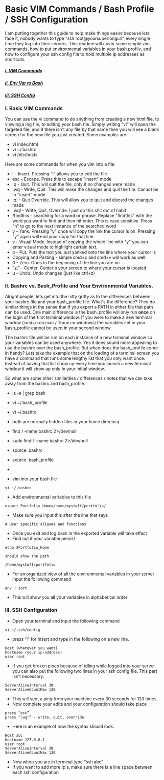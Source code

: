 # Basic VIM Commands / Bash Profile / SSH Configuration

I am putting together this guide to help make things easier because lets face it, nobody wants to type "ssh root@yoursuperlongurl" every single time they log into their servers. This readme will cover some simple vim commands, how to put environmental variables in your bash profile, and how to configure your ssh config file to hold multiple ip addresses as shortcuts.

##### [I. VIM Commands](#vim)
##### [II. Env Var to Bash](#bash)
##### [III. SSH Config](#ssh)

### <a name=vim>I. Basic VIM Commands</a>

You can use the vi command to do anything from creating a new html file, to viewing a log file, to editing your bash file. Simply writing "vi" will open the targeted file, and if there isn't any file by that name then you will see a blank screen for the new file you just created. Some examples are:


* vi index.html
* vi ~/.bashrc
* vi /etc/hosts


Here are some commands for when you vim into a file:


* i - Insert. Pressing "i" allows you to edit the file
* esc - Escape. Press this to escape "insert" mode
* :q - Quit. This will quit the file, only if no changes were made
* :wq - Write, Quit. This will make the changes and quit the file. Cannot be in "insert" mode
* :q! - Quit Override. This will allow you to quit and discard the changes made
* :wq! - Write, Quit, Override. I just do this shit out of habit
* /findthis - searching for a word or phrase. Replace "findthis" with the word you want to find and then hit enter. This is case sensitive. Press "n" to go to the next instance of the searched word
* y - Yank. Pressing "y" once will copy the link the cursor is on. Pressing "y" again will end your copy for that line. 
* v - Visual Mode. Instead of copying the whole line with "y" you can enter visual mode to highlight certain text.
* p - Put. Puts the text you just yanked onto the line where your cursor is
* Copying and Pasting - simple cmd+c and cmd+v will work as well
* 0 - Zero. Goes to the beginning of the line you are on
* "z." - Center. Center's your screen to where your cursor is located
* u - Undo. Undo changes (just like ctrl+z)



### <a name=bash>II. Bashrc vs. Bash_Profile and Your Environmental Variables.</a>

Alright people, lets get into the nitty gritty as to the differences between your bashrc file and your bash_profile file. What's the difference? They do similar things in the sense that if you export a PATH in either file that path can be used. One main difference is the bash_profile will only run **once** on the login of the first terminal window. If you were to make a new terminal window (cmd+n on mac / Tmux on windows) the variables set in your bash_profile cannot be used in your second window. 

The bashrc file will be run on each instance of a new terminal window so your variables can be used anywhere. Yes it does sound more appealing to use the bashrc over the bash_profile. But when does the bash_profile come in handy? Lets take the example that on the loading of a terminal screen you have a command that runs some lengthy list that you only want once. Instead of having that list show up every time you launch a new terminal window it will show up only in your initial window. 

So what are some other similarities / differences / notes that we can take away from the bashrc and bash_profile. 


* ls -a | grep bash
* vi ~/.bash_profile
* vi ~/.bashrc
* both are normally hidden files in your home directory
* find / -name bashrc 2>/dev/null
* sudo find / -name bashrc 2>/dev/null
* source .bashrc
* source .bash_profile
* 


* vim into your bash file

```
vi ~/.bashrc
```

* Add environmental variables to this file

```
export Portfolio_Home=/home/mystuff/portfolio/
```
* Make sure you input this after the line that says 

```
# User specific aliases and functions
```

* Once you exit and log back in the exported variable will take effect
* Find out if your variable persist

```
echo $Portfolio_Home

should show the path

/home/mystuff/portfolio
```

* For an organized view of all the environmental variables in your server input the following command

```
env | sort
```

* This will show you all your variables in alphabetical order




### <a name=ssh>III. SSH Configuration</a>

* Open your terminal and input the following command

```
vi ~/.ssh/config

```

* press “i” for insert and type in the following on a new line.

```
Host (whatever you want)
hostname (your ip-address)
user root
```

* If you get broken pipes because of idling while logged into your server you can also put the following two lines in your ssh config file. This part isn’t necessary.

```
ServerAliveInterval 30
ServerAliveCountMax 120
```

* This will sent a ping from your machine every 30 seconds for 120 times. 
* Now complete your edits and your configuration should take place

```
press “esc”
press “:wq!” - write, quit, override
```

* Here is an example of how the syntax should look.

```
Host abc
hostname 127.0.0.1
user root
ServerAliveInterval 30
ServerAliveCountMax 120
```

* Now when you are in terminal type “ssh abc"
* If you want to add more ip's, make sure there is a line space between each ssh configuration